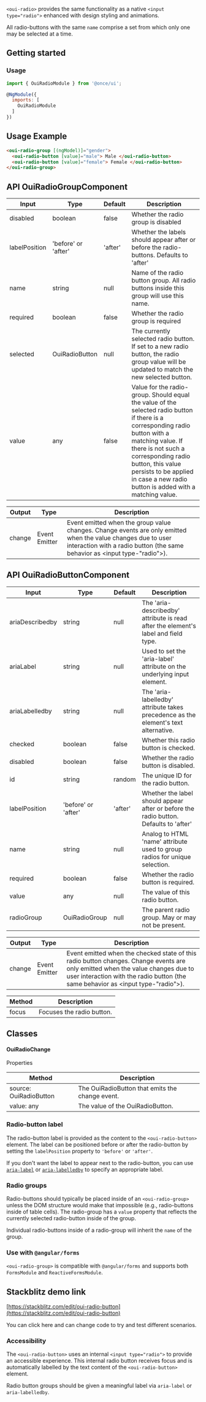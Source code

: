 `<oui-radio>` provides the same functionality as a native `<input type="radio">` enhanced with
design styling and animations.

All radio-buttons with the same `name` comprise a set from which only one may be selected at a time.

## Getting started

### Usage

```js
import { OuiRadioModule } from '@once/ui';

@NgModule({
  imports: [
    OuiRadioModule
  ]
})
```

## Usage Example

```html
<oui-radio-group [(ngModel)]="gender">
  <oui-radio-button [value]="male"> Male </oui-radio-button>
  <oui-radio-button [value]="female"> Female </oui-radio-button>
</oui-radio-group>
```

## API OuiRadioGroupComponent

| Input         | Type                | Default | Description                                                                                                                                                                                                                                                                                    |
| ------------- | ------------------- | ------- | ---------------------------------------------------------------------------------------------------------------------------------------------------------------------------------------------------------------------------------------------------------------------------------------------- |
| disabled      | boolean             | false   | Whether the radio group is disabled                                                                                                                                                                                                                                                            |
| labelPosition | 'before' or 'after' | 'after' | Whether the labels should appear after or before the radio-buttons. Defaults to 'after'                                                                                                                                                                                                        |
| name          | string              | null    | Name of the radio button group. All radio buttons inside this group will use this name.                                                                                                                                                                                                        |
| required      | boolean             | false   | Whether the radio group is required                                                                                                                                                                                                                                                            |
| selected      | OuiRadioButton      | null    | The currently selected radio button. If set to a new radio button, the radio group value will be updated to match the new selected button.                                                                                                                                                     |
| value         | any                 | false   | Value for the radio-group. Should equal the value of the selected radio button if there is a corresponding radio button with a matching value. If there is not such a corresponding radio button, this value persists to be applied in case a new radio button is added with a matching value. |

| Output | Type                          | Description                                                                                                                                                                                |
| ------ | ----------------------------- | ------------------------------------------------------------------------------------------------------------------------------------------------------------------------------------------ |
| change | Event Emitter<OuiRadioChange> | Event emitted when the group value changes. Change events are only emitted when the value changes due to user interaction with a radio button (the same behavior as <input type-"radio">). |

## API OuiRadioButtonComponent

| Input           | Type                | Default | Description                                                                           |
| --------------- | ------------------- | ------- | ------------------------------------------------------------------------------------- |
| ariaDescribedby | string              | null    | The 'aria-describedby' attribute is read after the element's label and field type.    |
| ariaLabel       | string              | null    | Used to set the 'aria-label' attribute on the underlying input element.               |
| ariaLabelledby  | string              | null    | The 'aria-labelledby' attribute takes precedence as the element's text alternative.   |
| checked         | boolean             | false   | Whether this radio button is checked.                                                 |
| disabled        | boolean             | false   | Whether the radio button is disabled.                                                 |
| id              | string              | random  | The unique ID for the radio button.                                                   |
| labelPosition   | 'before' or 'after' | 'after' | Whether the label should appear after or before the radio button. Defaults to 'after' |
| name            | string              | null    | Analog to HTML 'name' attribute used to group radios for unique selection.            |
| required        | boolean             | false   | Whether the radio button is required.                                                 |
| value           | any                 | null    | The value of this radio button.                                                       |
| radioGroup      | OuiRadioGroup       | null    | The parent radio group. May or may not be present.                                    |

| Output | Type                          | Description                                                                                                                                                                                                         |
| ------ | ----------------------------- | ------------------------------------------------------------------------------------------------------------------------------------------------------------------------------------------------------------------- |
| change | Event Emitter<OuiRadioChange> | Event emitted when the checked state of this radio button changes. Change events are only emitted when the value changes due to user interaction with the radio button (the same behavior as <input type-"radio">). |

| Method | Description               |
| ------ | ------------------------- |
| focus  | Focuses the radio button. |

## Classes

#### OuiRadioChange

Properties

| Method                 | Description                                     |
| ---------------------- | ----------------------------------------------- |
| source: OuiRadioButton | The OuiRadioButton that emits the change event. |
| value: any             | The value of the OuiRadioButton.                |

### Radio-button label

The radio-button label is provided as the content to the `<oui-radio-button>` element. The label can
be positioned before or after the radio-button by setting the `labelPosition` property to `'before'`
or `'after'`.

If you don't want the label to appear next to the radio-button, you can use
[`aria-label`](https://www.w3.org/TR/wai-aria/states_and_properties#aria-label) or
[`aria-labelledby`](https://www.w3.org/TR/wai-aria/states_and_properties#aria-labelledby) to
specify an appropriate label.

### Radio groups

Radio-buttons should typically be placed inside of an `<oui-radio-group>` unless the DOM structure
would make that impossible (e.g., radio-buttons inside of table cells). The radio-group has a
`value` property that reflects the currently selected radio-button inside of the group.

Individual radio-buttons inside of a radio-group will inherit the `name` of the group.

### Use with `@angular/forms`

`<oui-radio-group>` is compatible with `@angular/forms` and supports both `FormsModule`
and `ReactiveFormsModule`.

## Stackblitz demo link

[https://stackblitz.com/edit/oui-radio-button](https://stackblitz.com/edit/oui-radio-button)

You can click here and can change code to try and test different scenarios.

### Accessibility

The `<oui-radio-button>` uses an internal `<input type="radio">` to provide an accessible experience.
This internal radio button receives focus and is automatically labelled by the text content of the
`<oui-radio-button>` element.

Radio button groups should be given a meaningful label via `aria-label` or `aria-labelledby`.
